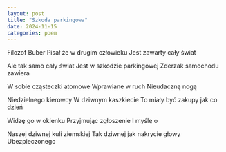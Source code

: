 ```yaml
---
layout: post
title: "Szkoda parkingowa"
date: 2024-11-15
categories: poem
---
```


Filozof Buber
Pisał że w drugim człowieku
Jest zawarty cały świat

Ale tak samo cały świat
Jest w szkodzie parkingowej
Zderzak samochodu zawiera

W sobie cząsteczki atomowe
Wprawiane w ruch
Nieudaczną nogą

Niedzielnego kierowcy
W dziwnym kaszkiecie
To miały być zakupy jak co dzień

Widzę go w okienku
Przyjmując zgłoszenie
I myślę o

Naszej dziwnej kuli ziemskiej
Tak dziwnej jak nakrycie głowy
Ubezpieczonego